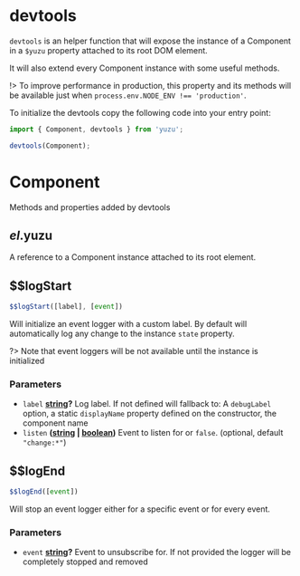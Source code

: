 <!-- Generated by documentation.js. Update this documentation by updating the source code. -->

# devtools

`devtools` is an helper function that will expose the instance of a Component in a `$yuzu` property attached to its root DOM element.

It will also extend every Component instance with some useful methods.

!> To improve performance in production, this property and its methods will be available just when `process.env.NODE_ENV !== 'production'`.

To initialize the devtools copy the following code into your entry point:

```js
import { Component, devtools } from 'yuzu';

devtools(Component);
```

# Component

Methods and properties added by devtools

## $el.$yuzu

A reference to a Component instance attached to its root element.

## $$logStart

```js
$$logStart([label], [event])
```

Will initialize an event logger with a custom label. By default will automatically log any change to the instance `state` property.

?> Note that event loggers will be not available until the instance is initialized

### Parameters

-   `label` **[string][1]?** Log label. If not defined will fallback to: A `debugLabel` option, a static `displayName` property defined on the constructor, the component name
-   `listen` **([string][1] \| [boolean][2])** Event to listen for or `false`. (optional, default `"change:*"`)

## $$logEnd

```js
$$logEnd([event])
```

Will stop an event logger either for a specific event or for every event.

### Parameters

-   `event` **[string][1]?** Event to unsubscribe for. If not provided the logger will be completely stopped and removed

[1]: https://developer.mozilla.org/docs/Web/JavaScript/Reference/Global_Objects/String

[2]: https://developer.mozilla.org/docs/Web/JavaScript/Reference/Global_Objects/Boolean
